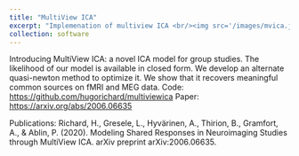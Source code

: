 ```yaml
---
title: "MultiView ICA"
excerpt: "Implemenation of multiview ICA <br/><img src='/images/mvica.jpeg'>"
collection: software
---
```

Introducing MultiView ICA: a novel ICA model for group studies. 
The likelihood of our model is available in closed form. We develop an alternate quasi-newton method to optimize it. We show that it recovers meaningful common sources on fMRI and MEG data.
Code: https://github.com/hugorichard/multiviewica
Paper: https://arxiv.org/abs/2006.06635

Publications:
Richard, H., Gresele, L., Hyvärinen, A., Thirion, B., Gramfort, A., & Ablin, P. (2020). Modeling Shared Responses in Neuroimaging Studies through MultiView ICA. arXiv preprint arXiv:2006.06635.
